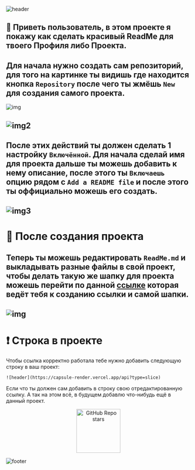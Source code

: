 ![header](https://capsule-render.vercel.app/api?type=waving&height=200&color=A3DCBE&text=BetterReadme&section=header&fontSize=40&desc=Для%20вашего%20Профиля%20либо%20Проекта&fontAlign=50&fontAlignY=40&descAlignY=50&descAlign=51&animation=twinkling&descSize=15)

## 📜 Приветь пользователь, в этом проекте я покажу как сделать красивый ReadMe для твоего Профиля либо Проекта.
Для начала нужно создать сам репозиторий, для того на картинке ты видишь где находится кнопка `Repository` после чего ты жмёшь `New` для создания самого проекта.
-----
![img](https://github.com/user-attachments/assets/da935582-a017-4d77-b52c-b80d8ea3ebb1)

![img2](https://github.com/user-attachments/assets/0b41b6d9-8cb6-4109-9a18-e36f49e77749)
-----
После этих действий ты должен сделать 1 настройку `Включённой`. Для начала сделай имя для проекта дальше ты можешь добавить к нему описание, после этого ты `Включаешь` опцию рядом с `Add a README file` и после этого ты оффициально можешь его создать.
-----
![img3](https://github.com/user-attachments/assets/562ba7e6-79b2-404c-aeff-80e12b9344ca)
-----
# 📕 После создания проекта
Теперь ты можешь редактировать `ReadMe.md` и выкладывать разные файлы в свой проект, чтобы делать такую же шапку для проекта можешь перейти по данной [ссылке](https://capsule-render.vercel.app/) которая ведёт тебя к созданию ссылки и самой шапки.
-----
![img](https://github.com/user-attachments/assets/8f00577d-68a4-4a84-86bd-06cc387149d8)
-----
# ❗ Строка в проекте
Чтобы ссылка корректно работала тебе нужно добавить следующую строку в ваш проект:
```
![header](https://capsule-render.vercel.app/api?type=slice)
```
Если что ты должен сам добавить в строку свою отредактированную ссылку. А так на этом всё, в будущем добавлю что-нибудь ещё в данный проект.
<p align="center">
    <img alt="GitHub Repo stars" src="https://img.shields.io/github/stars/BelkasPro/BetterReadme?style=for-the-badge&label=Stars" width="120">
</p>

![footer](https://capsule-render.vercel.app/api?type=waving&height=100&color=A3DCBE&section=footer)
